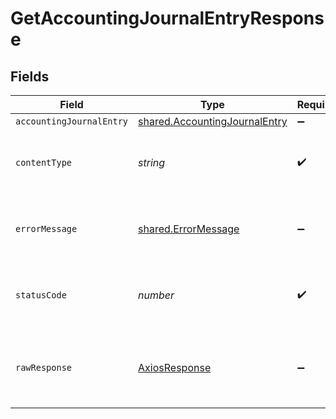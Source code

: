 # GetAccountingJournalEntryResponse


## Fields

| Field                                                                          | Type                                                                           | Required                                                                       | Description                                                                    |
| ------------------------------------------------------------------------------ | ------------------------------------------------------------------------------ | ------------------------------------------------------------------------------ | ------------------------------------------------------------------------------ |
| `accountingJournalEntry`                                                       | [shared.AccountingJournalEntry](../../models/shared/accountingjournalentry.md) | :heavy_minus_sign:                                                             | Success                                                                        |
| `contentType`                                                                  | *string*                                                                       | :heavy_check_mark:                                                             | HTTP response content type for this operation                                  |
| `errorMessage`                                                                 | [shared.ErrorMessage](../../models/shared/errormessage.md)                     | :heavy_minus_sign:                                                             | Your API request was not properly authorized.                                  |
| `statusCode`                                                                   | *number*                                                                       | :heavy_check_mark:                                                             | HTTP response status code for this operation                                   |
| `rawResponse`                                                                  | [AxiosResponse](https://axios-http.com/docs/res_schema)                        | :heavy_minus_sign:                                                             | Raw HTTP response; suitable for custom response parsing                        |